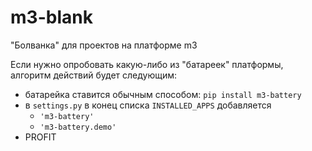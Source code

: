 m3-blank
========

"Болванка" для проектов на платформе m3

Если нужно опробовать какую-либо из "батареек" платформы, алгоритм действий будет следующим:

- батарейка ставится обычным способом: ``pip install m3-battery``
- в ``settings.py`` в конец списка ``INSTALLED_APPS`` добавляется
    - ``'m3-battery'``
    - ``'m3-battery.demo'``
- PROFIT

